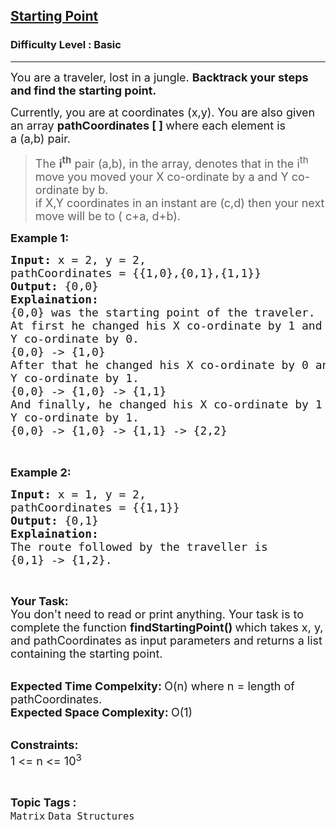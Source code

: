 <h2><a href="https://practice.geeksforgeeks.org/problems/starting-point0909/1?page=1&category=Matrix&difficulty=Basic&sortBy=submissions">Starting Point</a></h2><h3>Difficulty Level : Basic</h3><hr><div class="problems_problem_content__Xm_eO"><p><span style="font-size:18px">You are a traveler, lost in a jungle. <strong>Backtrack your steps and find the starting point. </strong></span></p>

<p><span style="font-size:18px">Currently, you are at coordinates (x,y). You are also given an array <strong>pathCoordinates [ ] </strong>where&nbsp;each element is a&nbsp;(a,b)&nbsp;pair. </span></p>

<blockquote>
<p><span style="font-size:18px">The <strong>i<sup>th</sup></strong>&nbsp;pair&nbsp;(a,b), in the array, denotes&nbsp;that in the i<sup>th</sup> move you moved your X co-ordinate by a and Y co-ordinate by b.&nbsp;<br>
if X,Y coordinates in an instant are (c,d)&nbsp;then your next move will be to&nbsp;(&nbsp;c+a,&nbsp;d+b).&nbsp;</span></p>
</blockquote>

<p><span style="font-size:18px"><strong>Example 1:</strong></span></p>

<pre><span style="font-size:18px"><strong>Input: </strong>x = 2, y = 2, 
pathCoordinates = {{1,0},{0,1},{1,1}}
<strong>Output: </strong>{0,0}
<strong>Explaination:</strong>
{0,0} was the starting point of the traveler.
At first he changed his X co-ordinate by 1 and
Y co-ordinate by 0.
{0,0} -&gt; {1,0}
After that he changed his X co-ordinate by 0 and
Y co-ordinate by 1.
{0,0} -&gt; {1,0} -&gt; {1,1}
And finally, he changed his X co-ordinate by 1 and
Y co-ordinate by 1.
{0,0} -&gt; {1,0} -&gt; {1,1} -&gt; {2,2}
</span>

</pre>

<p><span style="font-size:18px"><strong>Example 2:</strong></span></p>

<pre><span style="font-size:18px"><strong>Input: </strong>x = 1, y = 2,
pathCoordinates = {{1,1}}
<strong>Output: </strong>{0,1}
<strong>Explaination:</strong>
The route followed by the traveller is
{0,1} -&gt; {1,2}.</span>
</pre>

<p>&nbsp;</p>

<p><span style="font-size:18px"><strong>Your Task:</strong><br>
You don't need to read or print anything. Your task is to complete the function&nbsp;<strong>findStartingPoint()&nbsp;</strong>which takes x, y, and pathCoordinates as input parameters and returns a list containing the starting point.</span><br>
&nbsp;</p>

<p><span style="font-size:18px"><strong>Expected Time Compelxity:&nbsp;</strong>O(n) where n = length of pathCoordinates.<br>
<strong>Expected Space Complexity:&nbsp;</strong>O(1)</span><br>
&nbsp;</p>

<p><span style="font-size:18px"><strong>Constraints:</strong><br>
1 &lt;= n &lt;= 10<sup>3</sup></span></p>
</div><br><p><span style=font-size:18px><strong>Topic Tags : </strong><br><code>Matrix</code>&nbsp;<code>Data Structures</code>&nbsp;